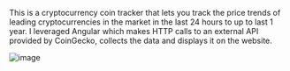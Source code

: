 This is a cryptocurrency coin tracker that lets you track the price trends of leading cryptocurrencies in the market in the last 24 hours to up to last 1 year.
I leveraged Angular which makes HTTP calls to an external API provided by CoinGecko, collects the data and displays it on the website.

![image](https://github.com/whoisdeepak/CryptoTracker-Angular/assets/101911034/03cddc4a-b23e-4b58-a0aa-aa90591a123e)
